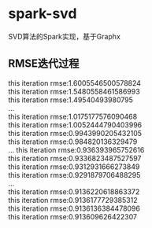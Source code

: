 # spark-svd
SVD算法的Spark实现，基于Graphx

## RMSE迭代过程
this iteration rmse:1.6005546500578824</br>
this iteration rmse:1.5480558461586993</br>
this iteration rmse:1.49540493980795</br>
...</br>
this iteration rmse:1.0175177576090468</br>
this iteration rmse:1.0052444790403996</br>
this iteration rmse:0.9943990205432105</br>
this iteration rmse:0.984820136329479</br>
...
this iteration rmse:0.936393965752616</br>
this iteration rmse:0.9336823487527597</br>
this iteration rmse:0.9312931666273849</br>
this iteration rmse:0.9291879706488295</br>
...</br>
this iteration rmse:0.9136220618863372</br>
this iteration rmse:0.9136177729385312</br>
this iteration rmse:0.9136136384478096</br>
this iteration rmse:0.913609626422307</br>